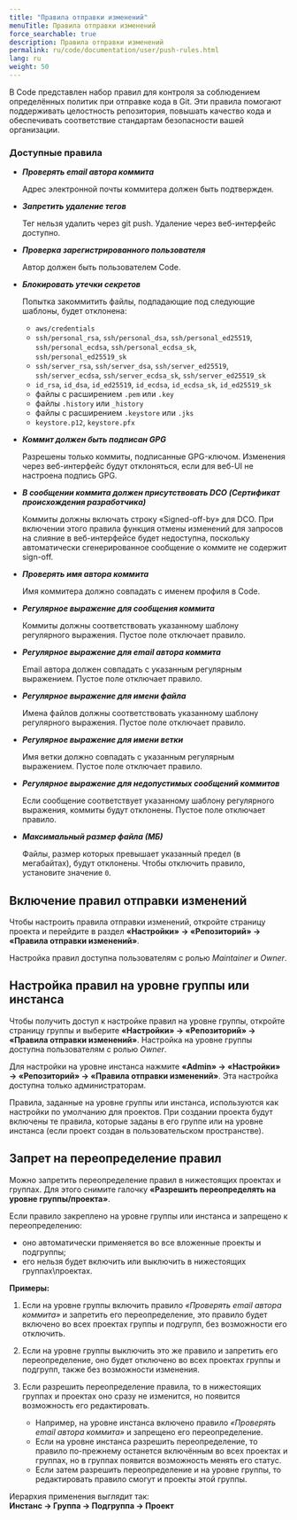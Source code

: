 ```yaml
---
title: "Правила отправки изменений"
menuTitle: Правила отправки изменений
force_searchable: true
description: Правила отправки изменений
permalink: ru/code/documentation/user/push-rules.html
lang: ru
weight: 50
---
```


В Code представлен набор правил для контроля за соблюдением определённых политик при отправке кода в Git. Эти правила помогают поддерживать целостность репозитория, повышать качество кода и обеспечивать соответствие стандартам безопасности вашей организации.

### Доступные правила

- ***Проверять email автора коммита***  

  Адрес электронной почты коммитера должен быть подтвержден.  

- ***Запретить удаление тегов***  

  Тег нельзя удалить через git push. Удаление через веб-интерфейс доступно.  

- ***Проверка зарегистрированного пользователя***  

  Автор должен быть пользователем Code.  

- ***Блокировать утечки секретов***  

  Попытка закоммитить файлы, подпадающие под следующие шаблоны, будет отклонена:  
  - `aws/credentials`  
  - `ssh/personal_rsa`, `ssh/personal_dsa`, `ssh/personal_ed25519`, `ssh/personal_ecdsa`, `ssh/personal_ecdsa_sk`, `ssh/personal_ed25519_sk`  
  - `ssh/server_rsa`, `ssh/server_dsa`, `ssh/server_ed25519`, `ssh/server_ecdsa`, `ssh/server_ecdsa_sk`, `ssh/server_ed25519_sk`  
  - `id_rsa`, `id_dsa`, `id_ed25519`, `id_ecdsa`, `id_ecdsa_sk`, `id_ed25519_sk`  
  - файлы с расширением `.pem` или `.key`  
  - файлы `.history` или `_history`  
  - файлы с расширением `.keystore` или `.jks`  
  - `keystore.p12`, `keystore.pfx`  

- ***Коммит должен быть подписан GPG***  

  Разрешены только коммиты, подписанные GPG-ключом. Изменения через веб-интерфейс будут отклоняться, если для веб-UI не настроена подпись GPG.  

- ***В сообщении коммита должен присутствовать DCO (Сертификат происхождения разработчика)***  

  Коммиты должны включать строку «Signed-off-by» для DCO. При включении этого правила функция отмены изменений для запросов на слияние в веб-интерфейсе будет недоступна, поскольку автоматически сгенерированное сообщение о коммите не содержит sign-off.  

- ***Проверять имя автора коммита***  

  Имя коммитера должно совпадать с именем профиля в Code.  

- ***Регулярное выражение для сообщения коммита***  

  Коммиты должны соответствовать указанному шаблону регулярного выражения. Пустое поле отключает правило.  

- ***Регулярное выражение для email автора коммита***  

  Email автора должен совпадать с указанным регулярным выражением. Пустое поле отключает правило.  

- ***Регулярное выражение для имени файла***  

  Имена файлов должны соответствовать указанному шаблону регулярного выражения. Пустое поле отключает правило.  

- ***Регулярное выражение для имени ветки***  

  Имя ветки должно совпадать с указанным регулярным выражением. Пустое поле отключает правило.  

- ***Регулярное выражение для недопустимых сообщений коммитов***  

  Если сообщение соответствует указанному шаблону регулярного выражения, коммиты будут отклонены. Пустое поле отключает правило.  

- ***Максимальный размер файла (МБ)***  

  Файлы, размер которых превышает указанный предел (в мегабайтах), будут отклонены. Чтобы отключить правило, установите значение `0`.  

## Включение правил отправки изменений

Чтобы настроить правила отправки изменений, откройте страницу проекта и перейдите в раздел **«Настройки» → «Репозиторий» → «Правила отправки изменений»**.  

Настройка правил доступна пользователям с ролью *Maintainer* и *Owner*.  

## Настройка правил на уровне группы или инстанса

Чтобы получить доступ к настройке правил на уровне группы, откройте страницу группы и выберите **«Настройки» → «Репозиторий» → «Правила отправки изменений»**. Настройка на уровне группы доступна пользователям с ролью *Owner*.  

Для настройки на уровне инстанса нажмите **«Admin» → «Настройки» → «Репозиторий» → «Правила отправки изменений»**. Эта настройка доступна только администраторам.  

Правила, заданные на уровне группы или инстанса, используются как настройки по умолчанию для проектов. При создании проекта будут включены те правила, которые заданы в его группе или на уровне инстанса (если проект создан в пользовательском пространстве).  

## Запрет на переопределение правил

Можно запретить переопределение правил в нижестоящих проектах и группах. Для этого снимите галочку **«Разрешить переопределять на уровне группы/проекта»**.  

Если правило закреплено на уровне группы или инстанса и запрещено к переопределению:

- оно автоматически применяется во все вложенные проекты и подгруппы;  
- его нельзя будет включить или выключить в нижестоящих группах\проектах.  

**Примеры:**

1. Если на уровне группы включить правило *«Проверять email автора коммита»* и запретить его переопределение, это правило будет включено во всех проектах группы и подгрупп, без возможности его отключить.  

2. Если на уровне группы выключить это же правило и запретить его переопределение, оно будет отключено во всех проектах группы и подгрупп, также без возможности изменения.  

3. Если разрешить переопределение правила, то в нижестоящих группах и проектах оно сразу не изменится, но появится возможность его редактировать.  
   - Например, на уровне инстанса включено правило *«Проверять email автора коммита»* и запрещено его переопределение.  
   - Если на уровне инстанса разрешить переопределение, то правило по-прежнему останется включённым во всех проектах и группах, но в группах появится возможность менять его статус.  
   - Если затем разрешить переопределение и на уровне группы, то редактировать правило смогут и проекты этой группы.  

Иерархия применения выглядит так:  
**Инстанс → Группа → Подгруппа → Проект**
